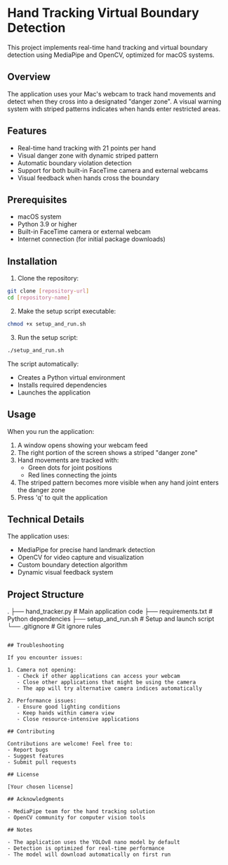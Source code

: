 # Hand Tracking Virtual Boundary Detection

This project implements real-time hand tracking and virtual boundary detection using MediaPipe and OpenCV, optimized for macOS systems.

## Overview

The application uses your Mac's webcam to track hand movements and detect when they cross into a designated "danger zone". A visual warning system with striped patterns indicates when hands enter restricted areas.

## Features

- Real-time hand tracking with 21 points per hand
- Visual danger zone with dynamic striped pattern
- Automatic boundary violation detection
- Support for both built-in FaceTime camera and external webcams
- Visual feedback when hands cross the boundary

## Prerequisites

- macOS system
- Python 3.9 or higher
- Built-in FaceTime camera or external webcam
- Internet connection (for initial package downloads)

## Installation

1. Clone the repository:
```bash
git clone [repository-url]
cd [repository-name]
```

2. Make the setup script executable:
```bash
chmod +x setup_and_run.sh
```

3. Run the setup script:
```bash
./setup_and_run.sh
```

The script automatically:
- Creates a Python virtual environment
- Installs required dependencies
- Launches the application

## Usage

When you run the application:
1. A window opens showing your webcam feed
2. The right portion of the screen shows a striped "danger zone"
3. Hand movements are tracked with:
   - Green dots for joint positions
   - Red lines connecting the joints
4. The striped pattern becomes more visible when any hand joint enters the danger zone
5. Press 'q' to quit the application

## Technical Details

The application uses:
- MediaPipe for precise hand landmark detection
- OpenCV for video capture and visualization
- Custom boundary detection algorithm
- Dynamic visual feedback system

## Project Structure

.
├── hand_tracker.py      # Main application code
├── requirements.txt     # Python dependencies
├── setup_and_run.sh    # Setup and launch script
└── .gitignore          # Git ignore rules
```

## Troubleshooting

If you encounter issues:

1. Camera not opening:
   - Check if other applications can access your webcam
   - Close other applications that might be using the camera
   - The app will try alternative camera indices automatically

2. Performance issues:
   - Ensure good lighting conditions
   - Keep hands within camera view
   - Close resource-intensive applications

## Contributing

Contributions are welcome! Feel free to:
- Report bugs
- Suggest features
- Submit pull requests

## License

[Your chosen license]

## Acknowledgments

- MediaPipe team for the hand tracking solution
- OpenCV community for computer vision tools

## Notes

- The application uses the YOLOv8 nano model by default
- Detection is optimized for real-time performance
- The model will download automatically on first run 